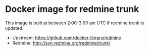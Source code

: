 # Docker image for redmine trunk

This image is built at between 2:00-3:00 am UTC if redmine trunk is updated.

* Upstream: https://github.com/docker-library/redmine
* Redmine: http://svn.redmine.org/redmine/trunk/
